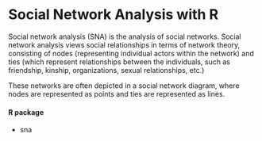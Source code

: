 Social Network Analysis with R
===============================

Social network analysis (SNA) is the analysis of social networks. Social network analysis views social relationships in terms of network theory, consisting of nodes (representing individual actors within the network) and ties (which represent relationships between the individuals, such as friendship, kinship, organizations, sexual relationships, etc.)

These networks are often depicted in a social network diagram, where nodes are represented as points and ties are represented as lines.

#### R package
- sna
